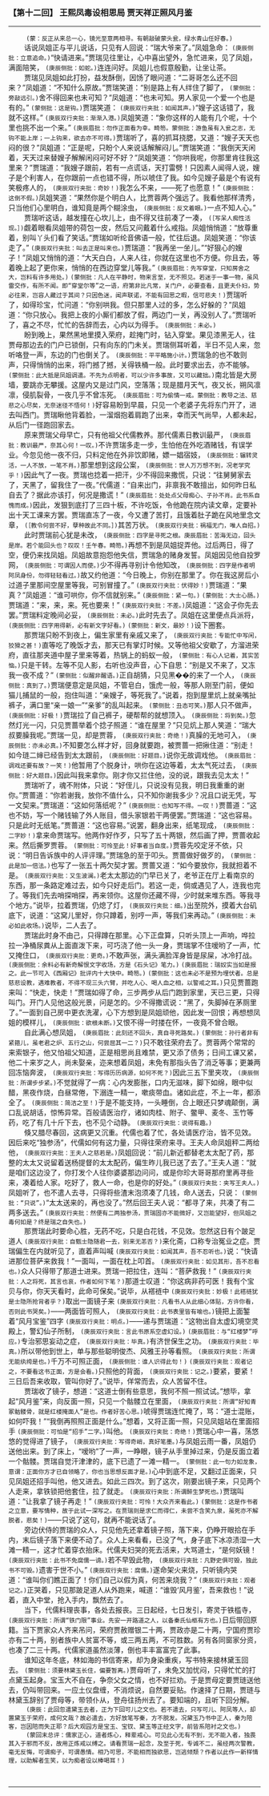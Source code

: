 ### 【第十二回】 王熙凤毒设相思局 贾天祥正照风月鉴
----

&nbsp;&nbsp;&nbsp;&nbsp;&nbsp;&nbsp;&nbsp;&nbsp; ```(蒙：反正从来总一心，镜光至意两相寻。有朝敲破蒙头瓮，绿水青山任好春。)```  
&nbsp;&nbsp;&nbsp;&nbsp;&nbsp;&nbsp;&nbsp;&nbsp;话说凤姐正与平儿说话，只见有人回说：“瑞大爷来了。”凤姐急命： ```(庚辰侧批：立意追命。)```“快请进来。”贾瑞见往里让，心中喜出望外，急忙进来，见了凤姐，满面陪笑， ```(庚辰侧批：如蛇。)```连连问好。凤姐儿也假意殷勤，让坐让茶。  
&nbsp;&nbsp;&nbsp;&nbsp;&nbsp;&nbsp;&nbsp;&nbsp;贾瑞见凤姐如此打扮，益发酥倒，因饧了眼问道：“二哥哥怎么还不回来？”凤姐道：“不知什么原故。”贾瑞笑道：“别是路上有人绊住了脚了， ```(蒙侧批：旁敲远引。)```舍不得回来也未可知？”凤姐道：“也未可知。男人家见一个爱一个也是有的。” ```(蒙侧批：这是钩。)```贾瑞笑道： ```(庚辰双行夹批：如闻其声。)```“嫂子这话错了，我就不这样。” ```(庚辰双行夹批：渐渐入港。)```凤姐笑道：“象你这样的人能有几个呢，十个里也挑不出一个来。” ```(庚辰眉批：勿作正面看为幸。畸笏。蒙侧批：游鱼虽有入瓮之志，无钩不能上岸；一上钩来，欲去亦不可得。)```贾瑞听了，喜的抓耳挠腮，又道：“嫂子天天也闷的很？”凤姐道：“正是呢，只盼个人来说话解解闷儿。”贾瑞笑道：“我倒天天闲着，天天过来替嫂子解解闲闷可好不好？”凤姐笑道：“你哄我呢，你那里肯往我这里来？”贾瑞道：“我嫂子跟前，若有一点谎话，天打雷劈！只因素人闻得人说，嫂子是个利害人，在你跟前一点也错不得，所以唬住了我。如今见嫂子最是个有说有笑极疼人的， ```(庚辰双行夹批：奇妙！)```我怎么不来，――死了也愿意！” ```(庚辰侧批：这倒不假。)```凤姐笑道：“果然你是个明白人，比贾蓉两个强远了。我看他那样清秀，只当他们心里明白，谁知竟是两个糊涂虫， ```(庚辰侧批：反文着眼。)```一点不知人心。”  
&nbsp;&nbsp;&nbsp;&nbsp;&nbsp;&nbsp;&nbsp;&nbsp;贾瑞听这话，越发撞在心坎儿上，由不得又往前凑了一凑， ```(［写呆人痴性活现。］)```觑着眼看凤姐带的荷包一皮，然后又问戴着什么戒指。凤姐悄悄道：“放尊重着，别叫丫头们看了笑话。”贾瑞如听纶音佛语一般，忙往后退。凤姐笑道：“你该走了。” ```(庚辰双行夹批：叫去正是叫来也。)```贾瑞道：“我再坐一坐儿。”“好狠心的嫂子！”凤姐又悄悄的道：“大天白白，人来人往，你就在这里也不方便。你且去，等着晚上起了更你来，悄悄的在西边穿堂儿等我。” ```(庚辰眉批：先写穿堂，只知房舍之大，岂料有许多用处。)``` ```(蒙侧批：凡人在平静时，物来言至，无不照见。若迷于一事一物，虽风雷交作，有所不闻。即“穿堂尔等”之一语，府第非比凡常，关门户，必要查看，且更夫仆妇，势必往来，岂容人藏过于其间？只因色迷，闻声联诺，不能有回思之暇，信可悲夫！)```贾瑞听了，如得珍宝，忙问道：“你别哄我。但只那里人过的多，怎么好躲的？”凤姐道：“你只放心。我把上夜的小厮们都放了假，两边门一关，再没别人了。”贾瑞听了，喜之不尽，忙忙的告辞而去，心内以为得手。 ```(庚辰侧批：未必。)```  
&nbsp;&nbsp;&nbsp;&nbsp;&nbsp;&nbsp;&nbsp;&nbsp;盼到晚上，果然黑地里摸入荣府，趁掩门时，钻入穿堂。果见漆黑无人，往贾母那边去的门户已锁倒，只有向东的门未关。贾瑞侧耳听着，半日不见人来，忽听咯登一声，东边的门也倒关了。 ```(庚辰侧批：平平略施小计。)```贾瑞急的也不敢则声，只得悄悄的出来，将门撼了撼，关得铁桶一般。此时要求出去，亦不能够。 ```(蒙侧批：此大抵是凤姐调遣。不先为点明者，可以少许多事故，又可以藏拙。)```南北皆是大房墙，要跳亦无攀援。这屋内又是过门风，空落落；现是腊月天气，夜又长，朔风凛凛，侵肌裂骨，一夜几乎不曾冻死。 ```(庚辰眉批：可为偷情一戒。蒙侧批：教导之法、慈悲之心尽矣，无奈迷径不悟何！)```好容易盼到早晨，只见一个老婆子先将东门开了，进去叫西门。贾瑞瞅他背着脸，一溜烟抱着肩跑了出来，幸而天气尚早，人都未起，从后门一径跑回家去。  
&nbsp;&nbsp;&nbsp;&nbsp;&nbsp;&nbsp;&nbsp;&nbsp;原来贾瑞父母早亡，只有他祖父代儒教养。那代儒素日教训最严， ```(庚辰眉批：教训最严，奈其心何！一叹。)```不许贾瑞多走一步，生怕他在外吃酒赌钱，有误学业。今忽见他一夜不归，只料定他在外非饮即赌，嫖一娼宿妓， ```(庚辰侧批：辗转灵活，一人不放，一笔不肖。)```那里想到这段公案， ```(庚辰侧批：世人万万想不到，况老学究乎！)```因此气了一夜。贾瑞也捻着一把汗，少不得回来撒慌，只说：“往舅舅家去了，天黑了，留我住了一夜。”代儒道：“自来出门，非禀我不敢擅出，如何昨日私自去了？据此亦该打，何况是撒谎！” ```(庚辰眉批：处处点父母痴心、子孙不肖。此书系自愧而成。)```因此，发狠到底打了三四十板，不许吃饭，令他跪在院内读文章，定要补出十天工课来方罢。贾瑞直冻了一夜，今又遭了苦打，且饿着肚子跪在风地里念文章， ```(［教令何尝不好，孽种故此不同。］)```其苦万状。 ```(庚辰双行夹批：祸福无门，唯人自招。)```  
&nbsp;&nbsp;&nbsp;&nbsp;&nbsp;&nbsp;&nbsp;&nbsp;此时贾瑞前心犹是未改， ```(庚辰侧批：四字是寻死之根。庚辰眉批：苦海无边，回头是岸。若个能回头也？叹叹！壬午春。畸笏。)```再想不到是凤姐捉弄他。过后两日，得了空，便仍来找凤姐。凤姐故意抱怨他失信，贾瑞急的赌身发誓。凤姐因见他自投罗网， ```(庚辰侧批：可谓因人而使。)```少不得再寻别计令他知改， ```(庚辰侧批：四字是作者明阿凤身份，勿得轻轻看过。)```故又约他道：“今日晚上，你别在那里了。你在我这房后小过道子里那间空屋里等我，可别冒撞了。” ```(庚辰双行夹批：伏得妙！)```贾瑞道：“果真？”凤姐道：“谁可哄你，你不信就别来。” ```(庚辰侧批：紧一句。)``` ```(蒙侧批：大士心肠。)```贾瑞道：“来，来，来。死也要来！” ```(庚辰双行夹批：不差。)```凤姐道：“这会子你先去罢。”贾瑞料定晚间必妥， ```(庚辰侧批：未必。)```此时先去了。凤姐在这里便点兵派将， ```(庚辰侧批：四字用得新，必有新文字好看。)``` ```(蒙侧批：新文，最妙！)```设下圈套。  
&nbsp;&nbsp;&nbsp;&nbsp;&nbsp;&nbsp;&nbsp;&nbsp;那贾瑞只盼不到夜上，偏生家里有亲戚又来了， ```(庚辰双行夹批：专能忙中写闲，狡猾之甚！)```直等吃了晚饭才去，那天已有掌灯时候。又等他祖父安歇了，方溜进荣府，直往那夹道中屋子里来等着，热锅上的蚂蚁一般， ```(蒙侧批：有心人记着，其实苦恼。)```只是干转。左等不见人影，右听也没声音，心下自思：“别是又不来了，又冻我一夜不成？” ```(蒙侧批：似醒非醒语。)```正自胡猜，只见黑��的来了一个人， ```(庚辰侧批：真到了。)```贾瑞便意定是凤姐，不管皂白，饿虎一般，等那人刚至门前，便如猫儿捕鼠的一般，抱住叫道：“亲嫂子，等死我了。”说着，抱到屋里炕上就亲嘴扯裤子，满口里“亲一娘一”“亲爹”的乱叫起来。 ```(蒙侧批：丑态可笑。)```那人只不做声， ```(庚辰侧批：好极！)```贾瑞拉了自己裤子，硬帮帮的就想顶入。 ```(庚辰侧批：将到矣。)```忽然灯光一闪，只见贾蔷举着个捻子照道：“谁在屋里？”只见炕上那人笑道：“瑞大叔要臊我呢。”贾瑞一见，却是贾蓉， ```(庚辰双行夹批：奇绝！)```真臊的无地可入， ```(庚辰侧批：亦未必真。)```不知要怎么样才好，回身就要跑，被贾蔷一把揪住道：“别走！如今琏二婶已经告到太太跟前， ```(庚辰侧批：好题目。)```说你无故调戏他。 ```(庚辰眉批：调戏还要有故？一笑！)```他暂用了个脱身计，哄你在这边等着，太太气死过去， ```(庚辰侧批：好大题目。)```因此叫我来拿你。刚才你又拦住他，没的说，跟我去见太太！”  
&nbsp;&nbsp;&nbsp;&nbsp;&nbsp;&nbsp;&nbsp;&nbsp;贾瑞听了，魂不附体，只说：“好侄儿，只说没有见我，明日我重重的谢你。”贾蔷道：“你若谢我，放你不值什么，只不知你谢我多少？况且口说无凭，写一文契来。”贾瑞道：“这如何落纸呢？” ```(庚辰侧批：也知写不得。一叹！)```贾蔷道：“这也不妨，写一个赌钱输了外人账目，借头家银若干两便罢。”贾瑞道：“这也容易。只是此时无纸笔。”贾蔷道：“这也容易。”说罢，翻身出来，纸笔现成， ```(庚辰侧批：二字妙！)```拿来命贾瑞写。他两作好作歹，只写了五十两银，然后画了押，贾蔷收起来。然后撕罗贾蓉。 ```(蒙侧批：可怜至此！好事者当自度。)```贾蓉先咬定牙不依，只说：“明日告诉族中的人评评理。”贾瑞急的至于叩头。贾蔷做好做歹的， ```(蒙侧批：此是加一倍法。)```也写了一张五十两欠契才罢。贾蔷又道：“如今要放你，我就担着不是。 ```(庚辰双行夹批：又生波澜。)```老太太那边的门早已关了，老爷正在厅上看南京的东西，那一条路定难过去，如今只好走后门。若这一走，倘或遇见了人，连我也完了。等我们先去哨探哨探，再来领你。这屋你还藏不得，少时就来堆东西。等我寻个地方。”说毕，拉着贾瑞，仍熄了灯， ```(庚辰双行夹批：细。)```出至院外，摸着大台矶底下，说道：“这窝儿里好，你只蹲着，别哼一声，等我们来再动。” ```(庚辰侧批：未必如此收场。)```说毕，二人去了。  
&nbsp;&nbsp;&nbsp;&nbsp;&nbsp;&nbsp;&nbsp;&nbsp;贾瑞此时身不由己，只得蹲在那里。心下正盘算，只听头顶上一声响，哗拉拉一净桶尿粪从上面直泼下来，可巧浇了他一头一身，贾瑞掌不住嗳哟了一声，忙又掩住口， ```(庚辰双行夹批：更奇。)```不敢声张，满头满脸浑身皆是尿屎，冰冷打战。 ```(庚辰侧批：余料必有新奇解恨文字收场，方是《石头记》笔力。)``` ```(庚辰眉批：瑞奴实当如是报之。此一节可入《西厢记》批评内十大快中。畸笏。)``` ```(蒙侧批：这也未必不是预为埋伏者。总是慈悲设教，遇难教者，不得不现三头六臂，并吃人心、喝人血之相，以警戒之耳。)```只见贾蔷跑来叫：“快走，快走！”贾瑞如得了命，三步两步从后门跑到家里，天已三更，只得叫门。开门人见他这般光景，问是怎的。少不得撒谎说：“黑了，失脚掉在茅厕里了。”一面到自己房中更衣洗濯，心下方想到是凤姐顽他，因此发一回恨；再想想凤姐的模样儿， ```(庚辰侧批：欲根未断。)```又恨不得一时搂在怀，一夜竟不曾合眼。  
&nbsp;&nbsp;&nbsp;&nbsp;&nbsp;&nbsp;&nbsp;&nbsp;自此满心想凤姐， ```(庚辰眉批：此刻还不回头，真自寻死路矣。)``` ```(蒙侧批：孙行者非有紧箍儿，虽老君之炉、五行之山，何尝屈其一二？)```只不敢往荣府去了。贾蓉两个常常的来索银子，他又怕祖父知道，正是相思尚且难禁，更又添了债务；日间工课又紧，他二十来岁之人，尚未娶亲，迩来想着凤姐，未免有那指头告了消乏等事；更兼两回冻恼奔波， ```(庚辰双行夹批：写得历历病源，如何不死？)```因此三五下里夹攻， ```(庚辰侧批：所谓步步紧。)```不觉就得了一病：心内发膨胀，口内无滋味，脚下如绵，眼中似醋，黑夜作烧，白昼常倦，下溺连一精一，嗽痰带血。诸如此症，不上一年，都添全了。 ```(庚辰侧批：简洁之至！)```于是不能支持，一头睡倒，合上眼还只梦魂颠倒，满口乱说胡话，惊怖异常。百般请医治疗，诸如肉桂、附子、鳖甲、麦冬、玉竹等药，吃了有几十斤下去，也不见个动静。 ```(庚辰双行夹批：说得有趣。)```  
&nbsp;&nbsp;&nbsp;&nbsp;&nbsp;&nbsp;&nbsp;&nbsp;倏又腊尽春回，这病更又沉重。代儒也着了忙，各处请医疗治，皆不见效。因后来吃“独参汤”，代儒如何有这力量，只得往荣府来寻。王夫人命凤姐秤二两给他， ```(庚辰双行夹批：王夫人之慈若是。)```凤姐回说：“前儿新近都替老太太配了药，那整的太太又说留着送杨提督的太太配药，偏生昨儿我已送了去了。”王夫人道：“就是咱们这边没了，你打发个人往你婆婆那边问问，或是你珍大哥哥那府里再寻些来，凑着给人家。吃好了，救人一命，也是你的好处。” ```(庚辰双行夹批：夹写王夫人。)```凤姐听了，也不遣人去寻，只得将些渣末泡须凑了几钱，命人送去，只说： ```(蒙侧批：“只说”。)```“太太送来的，再也没了。”然后回王夫人说：“都寻了来，共凑了有二两多送去。” ```(庚辰双行夹批：然便有二两独参汤，贾瑞固亦不能微好，又岂能望好，但凤姐之毒何如是？终是瑞之自失也。)```  
&nbsp;&nbsp;&nbsp;&nbsp;&nbsp;&nbsp;&nbsp;&nbsp;那贾瑞此时要命心胜，无药不吃，只是白花钱，不见效。忽然这日有个跛足道人 ```(庚辰双行夹批：自甄士隐随君一去，别来无恙否？)```来化斋，口称专治冤业之症。贾瑞偏生在内就听见了，直着声叫喊 ```(庚辰双行夹批：如闻其声，吾不忍听也。)```说：“快请进那位菩萨来救我！”一面叫，一面在枕上叩首。 ```(庚辰双行夹批：如见其形，吾不忍看也。)```众人只得带了那道士进来。贾瑞一把拉住，连叫：“菩萨救我！” ```(庚辰双行夹批：人之将死，其言也哀，作者如何下笔？)```那道士叹道：“你这病非药可医！我有个宝贝与你，你天天看时，此命可保矣。”说毕，从褡裢中 ```(庚辰双行夹批：妙极！此褡裢犹是士隐所抢背者乎？)```取出一面镜子来 ```(庚辰双行夹批：凡看书人从此细心体贴，方许你看，否则此书哭矣。)```――两面皆可照人， ```(庚辰双行夹批：此书表里皆有喻也。)```镜把上面錾着“风月宝鉴”四字 ```(庚辰双行夹批：明点。)```――递与贾瑞道：“这物出自太虚幻境空灵殿上，警幻仙子所制， ```(庚辰双行夹批：言此书原系空虚幻设。)``` ```(庚辰眉批：与“红楼梦”呼应。)```专治邪思妄动之症， ```(庚辰双行夹批：毕真。)```有济世保生之功。 ```(庚辰双行夹批：毕真。)```所以带他到世上，单与那些聪明俊杰、风雅王孙等看照。 ```(庚辰双行夹批：所谓无能纨绔是也。)```千万不可照正面， ```(庚辰侧批：谁人识得此句！)``` ```(庚辰双行夹批：观者记之，不要看这书正面，方是会看。)```只照他的背面， ```(庚辰双行夹批：记之。)```要紧，要紧！三日后吾来收取，管叫你好了。”说毕，佯常而去，众人苦留不住。  
&nbsp;&nbsp;&nbsp;&nbsp;&nbsp;&nbsp;&nbsp;&nbsp;贾瑞收了镜子，想道：“这道士倒有些意思，我何不照一照试试。”想毕，拿起“风月鉴”来，向反面一照，只见一个骷髅立在里面， ```(庚辰双行夹批：所谓“好知青冢骷髅骨，就是红楼掩面人”是也。作者好苦心思。)```唬得贾瑞连忙掩了，骂：“道士混账，如何吓我！”“我倒再照照正面是什么。”想着，又将正面一照，只见凤姐站在里面招手 ```(庚辰侧批：可怕是“招手”二字。)```叫他。 ```(庚辰双行夹批：奇绝！)```贾瑞心中一喜，荡悠悠的觉得进了镜子， ```(庚辰双行夹批：写得奇峭，真好笔墨。)```与凤姐云雨一番，凤姐仍送他出来。到了床上，“嗳哟”了一声，一睁眼，镜子从手里掉过来，仍是反面立着一个骷髅。贾瑞自觉汗津津的，底下已遗了一滩一精一。 ```(蒙侧批：此一句力如龙象，意谓：正面你方才已自领略了，你也当思想反面才是。)```心中到底不足，又翻过正面来，只见凤姐还招手叫他，他又进去。如此三四次。到了这次，刚要出镜子来，只见两个人走来，拿铁锁把他套住，拉了就走。 ```(庚辰双行夹批：所谓醉生梦死也。)```贾瑞叫道：“让我拿了镜子再走！” ```(庚辰双行夹批：可怜！大众齐来看此。)``` ```(蒙侧批：这是作书者之立意，要写情种，故于此试一深写之。在贾瑞则是求仁而得仁，未尝不含笑九泉，虽死亦不解脱者，悲矣！)```――只说了这句，就再不能说话了。  
&nbsp;&nbsp;&nbsp;&nbsp;&nbsp;&nbsp;&nbsp;&nbsp;旁边伏侍的贾瑞的众人，只见他先还拿着镜子照，落下来，仍睁开眼拾在手内，末后镜子落下来便不动了。众人上来看看，已没了气，身子底下冰凉渍湿一大滩一精一，这才忙着穿衣抬床。代儒夫妇哭的死去活来，大骂道士，“是何妖镜！ ```(庚辰双行夹批：此书不免腐儒一谤。)```若不早毁此物， ```(庚辰双行夹批：凡野史俱可毁，独此书不可毁。)```遗害于世不小。” ```(庚辰双行夹批：腐儒。)```遂命架火来烧，只听镜内哭道：“谁叫你们瞧正面了！你们自己以假为真，何苦来烧我？” ```(庚辰双行夹批：观者记之。)```正哭着，只见那跛足道人从外跑来，喊道：“谁毁‘风月鉴’，吾来救也！”说着，直入中堂，抢入手内，飘然去了。  
&nbsp;&nbsp;&nbsp;&nbsp;&nbsp;&nbsp;&nbsp;&nbsp;当下，代儒料理丧事，各处去报丧。三日起经，七日发引，寄灵于铁槛寺， ```(庚辰双行夹批：所谓“铁门限”事业。先安一开路道之人，以备秦氏仙柩有方也。)```日后带回原籍。当下贾家众人齐来吊问，荣府贾赦赠银二十两，贾政亦是二十两，宁国府贾珍亦有二十两，别者族中人贫富不等，或三两五两，不可胜数。另有各同窗家分资，也凑了二三十两。代儒家道虽然淡薄，倒也丰丰富富完了此事。  
&nbsp;&nbsp;&nbsp;&nbsp;&nbsp;&nbsp;&nbsp;&nbsp;谁知这年冬底，林如海的书信寄来，却为身染重疾，写书特来接林黛玉回去。 ```(蒙侧批：须要林黛玉长住，偏要暂离。)```贾母听了，未免又加忧闷，只得忙忙的打点黛玉起身。宝玉大不自在，争奈父女之情，也不好拦劝。于是贾母定要贾琏送他去，仍叫带回来。一应土仪盘缠，不消烦说，自然要妥贴。作速择了日期，贾琏与林黛玉辞别了贾母等，带领仆从，登舟往扬州去了。要知端的，且听下回分解。  
&nbsp;&nbsp;&nbsp;&nbsp;&nbsp;&nbsp;&nbsp;&nbsp; ```(庚辰：此回忽遣黛玉去者，正为下回可儿之文也。若不遣去，只写可儿、阿凤等人，却置黛玉于荣府，成何文哉？故必遣去，方好放笔写秦，方不脱发。况黛玉乃书中正人，秦为陪客，岂因陪而失正耶？后大观园方是宝玉、宝钗、黛玉等正经文字，前皆系陪衬之文也。)```  
&nbsp;&nbsp;&nbsp;&nbsp;&nbsp;&nbsp;&nbsp;&nbsp; ```(蒙回末总评：儒家正心，道者炼心，释辈戒心。可见此心无有不到，无不能入者，独畏其入于邪而不反，故用正炼戒以缚之。请看贾瑞一起念，及至于死，专诚不二，虽经两次警教，毫无反悔，可谓痴子，可谓愚情。相乃可思，不能相而独欲思，岂逃倾颓？作者以此作一新样情理，以助解者生笑，以为痴者设以棒喝耳！)```  

    

<br>
<hr>
<br>